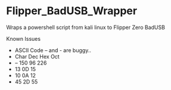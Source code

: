 # Flipper_BadUSB_Wrapper
Wraps a powershell script from kali linux to Flipper Zero BadUSB


Known Issues

- ASCII Code – and - are buggy..
- Char	Dec	Hex	Oct
- –	150	96	226
-	13	0D	15
-	10	0A	12
-	45	2D	55
